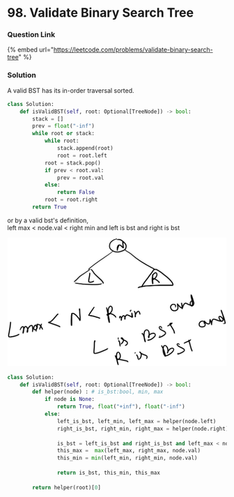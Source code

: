 # 98. Validate Binary Search Tree

### Question Link

{% embed url="https://leetcode.com/problems/validate-binary-search-tree" %}

### Solution

A valid BST has its in-order traversal sorted.

```python
class Solution:
    def isValidBST(self, root: Optional[TreeNode]) -> bool:
        stack = []
        prev = float("-inf")
        while root or stack:
            while root:
                stack.append(root)
                root = root.left
            root = stack.pop()
            if prev < root.val:
                prev = root.val
            else:
                return False
            root = root.right
        return True
```

or by a valid bst's definition,\
left max < node.val < right min and left is bst and right is bst

<img src="../../../.gitbook/assets/file.drawing (2) (1).svg" alt="" class="gitbook-drawing">

```python
class Solution:
    def isValidBST(self, root: Optional[TreeNode]) -> bool:
        def helper(node) : # is_bst:bool, min, max
            if node is None:
                return True, float("+inf"), float("-inf")
            else:
                left_is_bst, left_min, left_max = helper(node.left)
                right_is_bst, right_min, right_max = helper(node.right)

                is_bst = left_is_bst and right_is_bst and left_max < node.val < right_min                
                this_max =  max(left_max, right_max, node.val)
                this_min = min(left_min, right_min, node.val)
                
                return is_bst, this_min, this_max

        return helper(root)[0]
```


